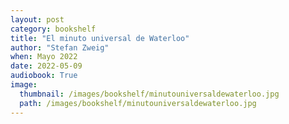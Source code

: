 ```yaml
---
layout: post
category: bookshelf
title: "El minuto universal de Waterloo"
author: "Stefan Zweig"
when: Mayo 2022
date: 2022-05-09
audiobook: True
image:
  thumbnail: /images/bookshelf/minutouniversaldewaterloo.jpg
  path: /images/bookshelf/minutouniversaldewaterloo.jpg
---
```

